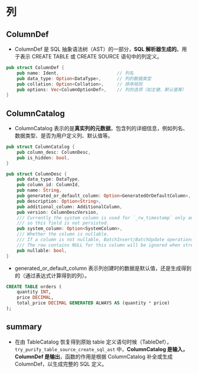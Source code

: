 # 列
## ColumnDef

- ColumnDef 是 SQL 抽象语法树（AST）的一部分，**SQL 解析器生成的**。用于表示 CREATE TABLE 或 CREATE SOURCE 语句中的列定义。

```rs
pub struct ColumnDef {
    pub name: Ident,                      // 列名
    pub data_type: Option<DataType>,      // 列的数据类型
    pub collation: Option<Collation>,     // 排序规则
    pub options: Vec<ColumnOptionDef>,    // 列的选项（如主键、默认值等）
}
```

## ColumnCatalog


- ColumnCatalog 表示的是**真实列的元数据**，包含列的详细信息，例如列名、数据类型、是否为用户定义列、默认值等。

```rust
pub struct ColumnCatalog {
    pub column_desc: ColumnDesc,
    pub is_hidden: bool,
}

pub struct ColumnDesc {
    pub data_type: DataType,
    pub column_id: ColumnId,
    pub name: String,
    pub generated_or_default_column: Option<GeneratedOrDefaultColumn>,
    pub description: Option<String>,
    pub additional_column: AdditionalColumn,
    pub version: ColumnDescVersion,
    /// Currently the system column is used for `_rw_timestamp` only and is generated at runtime,
    /// so this field is not persisted.
    pub system_column: Option<SystemColumn>,
    /// Whether the column is nullable.
    /// If a column is not nullable, BatchInsert/BatchUpdate operations will throw an error when NULL is inserted/updated into.
    /// The row contains NULL for this column will be ignored when streaming data into the table.
    pub nullable: bool,
}
```

- generated_or_default_column 表示列创建时的数据是默认值，还是生成得到的（通过表达式计算得到的列）。

```sql
CREATE TABLE orders (
    quantity INT,
    price DECIMAL,
    total_price DECIMAL GENERATED ALWAYS AS (quantity * price)
);
```
## summary

- 在由 TableCatalog 恢复得到原始 table 定义语句时候（TableDef），`try_purify_table_source_create_sql_ast` 中，**ColumnCatalog 是输入，ColumnDef 是输出**，函数的作用是根据 ColumnCatalog 补全或生成 ColumnDef，以生成完整的 SQL 定义。
